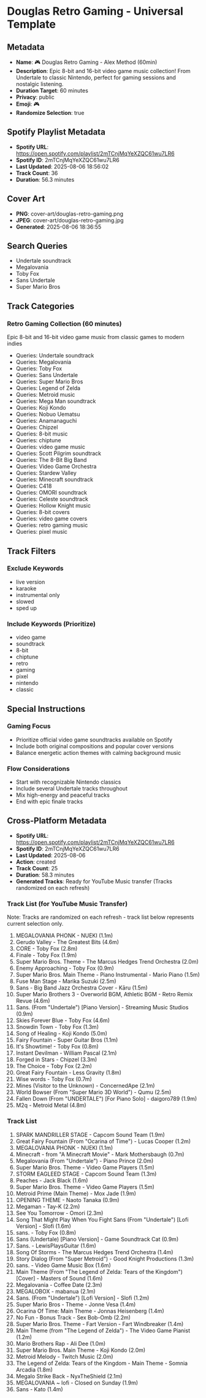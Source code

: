 # Douglas Retro Gaming - Universal Template

## Metadata

- **Name**: 🎮 Douglas Retro Gaming - Alex Method (60min)
- **Description**: Epic 8-bit and 16-bit video game music collection! From Undertale to classic Nintendo, perfect for gaming sessions and nostalgic listening.
- **Duration Target**: 60 minutes
- **Privacy**: public
- **Emoji**: 🎮
- **Randomize Selection**: true



## Spotify Playlist Metadata
- **Spotify URL**: https://open.spotify.com/playlist/2mTCnjMqYeXZQC61wu7LR6
- **Spotify ID**: 2mTCnjMqYeXZQC61wu7LR6
- **Last Updated**: 2025-08-06 18:56:02
- **Track Count**: 36
- **Duration**: 56.3 minutes
## Cover Art
- **PNG**: cover-art/douglas-retro-gaming.png
- **JPEG**: cover-art/douglas-retro-gaming.jpg
- **Generated**: 2025-08-06 18:36:55

## Search Queries

- Undertale soundtrack
- Megalovania
- Toby Fox
- Sans Undertale
- Super Mario Bros

## Track Categories

### Retro Gaming Collection (60 minutes)

Epic 8-bit and 16-bit video game music from classic games to modern indies

- Queries: Undertale soundtrack
- Queries: Megalovania
- Queries: Toby Fox
- Queries: Sans Undertale
- Queries: Super Mario Bros
- Queries: Legend of Zelda
- Queries: Metroid music
- Queries: Mega Man soundtrack
- Queries: Koji Kondo
- Queries: Nobuo Uematsu
- Queries: Anamanaguchi
- Queries: Chipzel
- Queries: 8-bit music
- Queries: chiptune
- Queries: video game music
- Queries: Scott Pilgrim soundtrack
- Queries: The 8-Bit Big Band
- Queries: Video Game Orchestra
- Queries: Stardew Valley
- Queries: Minecraft soundtrack
- Queries: C418
- Queries: OMORI soundtrack
- Queries: Celeste soundtrack
- Queries: Hollow Knight music
- Queries: 8-bit covers
- Queries: video game covers
- Queries: retro gaming music
- Queries: pixel music

## Track Filters

### Exclude Keywords

- live version
- karaoke
- instrumental only
- slowed
- sped up

### Include Keywords (Prioritize)

- video game
- soundtrack
- 8-bit
- chiptune
- retro
- gaming
- pixel
- nintendo
- classic

## Special Instructions

### Gaming Focus

- Prioritize official video game soundtracks available on Spotify
- Include both original compositions and popular cover versions
- Balance energetic action themes with calming background music

### Flow Considerations

- Start with recognizable Nintendo classics
- Include several Undertale tracks throughout
- Mix high-energy and peaceful tracks
- End with epic finale tracks

## Cross-Platform Metadata
- **Spotify URL**: https://open.spotify.com/playlist/2mTCnjMqYeXZQC61wu7LR6
- **Spotify ID**: 2mTCnjMqYeXZQC61wu7LR6
- **Last Updated**: 2025-08-06
- **Action**: created
- **Track Count**: 25
- **Duration**: 58.3 minutes
- **Generated Tracks**: Ready for YouTube Music transfer (Tracks randomized on each refresh)

### Track List (for YouTube Music Transfer)
Note: Tracks are randomized on each refresh - track list below represents current selection only.
 1. MEGALOVANIA PHONK - NUEKI (1.1m)
 2. Gerudo Valley - The Greatest Bits (4.6m)
 3. CORE - Toby Fox (2.8m)
 4. Finale - Toby Fox (1.9m)
 5. Super Mario Bros. Theme - The Marcus Hedges Trend Orchestra (2.0m)
 6. Enemy Approaching - Toby Fox (0.9m)
 7. Super Mario Bros. Main Theme - Piano Instrumental - Mario Piano (1.5m)
 8. Fuse Man Stage - Marika Suzuki (2.5m)
 9. Sans - Big Band Jazz Orchestra Cover - Kāru (1.5m)
10. Super Mario Brothers 3 - Overworld BGM, Athletic BGM - Retro Remix Revue (4.6m)
11. Sans. (From "Undertale") [Piano Version] - Streaming Music Studios (0.9m)
12. Skies Forever Blue - Toby Fox (4.6m)
13. Snowdin Town - Toby Fox (1.3m)
14. Song of Healing - Koji Kondo (5.0m)
15. Fairy Fountain - Super Guitar Bros (1.1m)
16. It's Showtime! - Toby Fox (0.8m)
17. Instant Devilman - William Pascal (2.1m)
18. Forged in Stars - Chipzel (3.3m)
19. The Choice - Toby Fox (2.2m)
20. Great Fairy Fountain - Less Gravity (1.8m)
21. Wise words - Toby Fox (0.7m)
22. Mines (Visitor to the Unknown) - ConcernedApe (2.1m)
23. World Bowser (From "Super Mario 3D World") - Qumu (2.5m)
24. Fallen Down (From "UNDERTALE") [For Piano Solo] - daigoro789 (1.9m)
25. M2q - Metroid Metal (4.8m)

### Track List
  1. SPARK MANDRILLER STAGE - Capcom Sound Team (1.9m)
  2. Great Fairy Fountain (From "Ocarina of Time") - Lucas Cooper (1.2m)
  3. MEGALOVANIA PHONK - NUEKI (1.1m)
  4. Minecraft - from "A Minecraft Movie" - Mark Mothersbaugh (0.7m)
  5. Megalovania (From "Undertale") - Piano Prince (2.0m)
  6. Super Mario Bros. Theme - Video Game Players (1.5m)
  7. STORM EAGLEED STAGE - Capcom Sound Team (1.3m)
  8. Peaches - Jack Black (1.6m)
  9. Super Mario Bros. Theme - Video Game Players (1.5m)
 10. Metroid Prime (Main Theme) - Mox Jade (1.9m)
 11. OPENING THEME - Naoto Tanaka (0.9m)
 12. Megaman - Tay-K (2.2m)
 13. See You Tomorrow - Omori (2.3m)
 14. Song That Might Play When You Fight Sans (From "Undertale") [Lofi Version] - Slofi (1.6m)
 15. sans. - Toby Fox (0.8m)
 16. Sans (Undertale) [Piano Version] - Game Soundtrack Cat (0.9m)
 17. Sans. - LewisPlaysGuitar (1.6m)
 18. Song Of Storms - The Marcus Hedges Trend Orchestra (1.4m)
 19. Story Dialog (From "Super Metroid") - Good Knight Productions (1.3m)
 20. sans. - Video Game Music Box (1.6m)
 21. Main Theme (From "The Legend of Zelda: Tears of the Kingdom") [Cover] - Masters of Sound (1.6m)
 22. Megalovania - Coffee Date (2.3m)
 23. MEGALOBOX - mabanua (2.1m)
 24. Sans. (From "Undertale") [Lofi Version] - Slofi (1.2m)
 25. Super Mario Bros - Theme - Jonne Vesa (1.4m)
 26. Ocarina Of Time: Main Theme - Jonnas Heisenberg (1.4m)
 27. No Fun - Bonus Track - Sex Bob-Omb (2.2m)
 28. Super Mario Bros. Theme - Fart Version - Fart Windbreaker (1.4m)
 29. Main Theme (from "The Legend of Zelda") - The Video Game Pianist (1.2m)
 30. Mario Brothers Rap - Ali Dee (1.0m)
 31. Super Mario Bros. Main Theme - Koji Kondo (2.0m)
 32. Metroid Melody - Twitch Music (2.0m)
 33. The Legend of Zelda: Tears of the Kingdom - Main Theme - Somnia Arcadia (1.8m)
 34. Megalo Strike Back - NyxTheShield (2.1m)
 35. MEGALOVANIA ~ lofi - Closed on Sunday (1.9m)
 36. Sans - Kato (1.4m)
